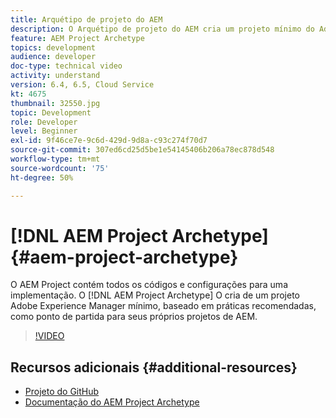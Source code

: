 ```yaml
---
title: Arquétipo de projeto do AEM
description: O Arquétipo de projeto do AEM cria um projeto mínimo do Adobe Experience Manager com base em práticas recomendadas como ponto de partida para seus próprios projetos AEM.
feature: AEM Project Archetype
topics: development
audience: developer
doc-type: technical video
activity: understand
version: 6.4, 6.5, Cloud Service
kt: 4675
thumbnail: 32550.jpg
topic: Development
role: Developer
level: Beginner
exl-id: 9f46ce7e-9c6d-429d-9d8a-c93c274f70d7
source-git-commit: 307ed6cd25d5be1e54145406b206a78ec878d548
workflow-type: tm+mt
source-wordcount: '75'
ht-degree: 50%

---
```


# [!DNL AEM Project Archetype] {#aem-project-archetype}

O AEM Project contém todos os códigos e configurações para uma implementação. O [!DNL AEM Project Archetype] O cria de um projeto Adobe Experience Manager mínimo, baseado em práticas recomendadas, como ponto de partida para seus próprios projetos de AEM.

>[!VIDEO](https://video.tv.adobe.com/v/32550/?quality=12&learn=on)

## Recursos adicionais {#additional-resources}

* [Projeto do GitHub](https://github.com/adobe/aem-project-archetype)
* [Documentação do AEM Project Archetype](https://experienceleague.adobe.com/docs/experience-manager-core-components/using/developing/archetype/overview.html?lang=pt_BR)
